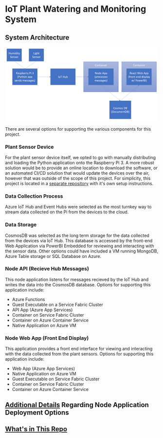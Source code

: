 # IoT Plant Watering and Monitoring System

## System Architecture

![System Architecture](./images/Architecture3.PNG)

There are several options for supporting the various components for this project.

### Plant Sensor Device
For the plant sensor device itself, we opted to go with manually distributing and loading the Python application onto the Raspberry Pi 3. A more robust solution would be to provide an online location to download the software, or an automated CI/CD solution that would update the devices over the air, however that was outside of the scope of this project. For simplicity, this project is located in a [separate repository](https://github.com/jcocchi/HumiditySensor) with it's own setup instructions.

### Data Collection Process
Azure IoT Hub and Event Hubs were selected as the most turnkey way to stream data collected on the Pi from the devices to the cloud.  

### Data Storage
CosmosDB was selected as the long term storage for the data collected from the devices via IoT Hub. This database is accessed by the front-end Web Application via PowerBI Embedded for reviewing and interacting with the sensor data. Other options could have included a VM running MongoDB, Azure Table storage or SQL Database on Azure. 

### Node API (Recieve Hub Messages)
This node application listens for messages recieved by the IoT Hub and writes the data into the CosmosDB database. Options for supporting this application include:

- Azure Functions
- Guest Executable on a Service Fabric Cluster
- API App (Azure App Services)
- Container on Service Fabric Cluster
- Container on Azure Container Service
- Native Application on Azure VM

### Node Web App (Front End Display)
This application provides a front end interface for viewing and interacting with the data collected from the plant sensors. Options for supporting this application include:

- Web App (Azure App Services)
- Native Application on Azure VM
- Guest Executable on Service Fabric Cluster
- Container on Service Fabric Cluster
- Container on Azure Container Service

## [Additional Details](/InfrastructureOptions.md) Regarding Node Application Deployment Options

## [What's in This Repo](/RepoContents.md)